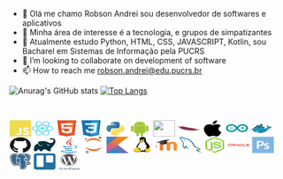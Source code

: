- 👋 Olá me chamo Robson Andrei sou desenvolvedor de softwares e aplicativos
- 👀 Minha área de interesse é a tecnologia, e grupos de simpatizantes
- 🌱 Atualmente estudo Python, HTML, CSS, JAVASCRIPT, Kotlin, sou Bacharel em Sistemas de Informação pela PUCRS 
- 💞️ I’m looking to collaborate on development of software
- 📫 How to reach me robson.andrei@edu.pucrs.br

<div>
  
  ![Anurag's GitHub stats](https://github-readme-stats.vercel.app/api?username=RobAndEdu&show_icons=true&theme=radical)
  [![Top Langs](https://github-readme-stats.vercel.app/api/top-langs/?username=RobAndEdu&layout=compact&langs_count=7&theme=radical)](https://github.com/RobAndEdu/github-readme-stats)
 
<div><br>
  
  <img align="center" alt="Rafa-Js" height="30" width="40" src="https://raw.githubusercontent.com/devicons/devicon/master/icons/javascript/javascript-plain.svg" style="max-width:100%;"><img align="center" alt="Rafa-React" height="30" width="40" src="https://raw.githubusercontent.com/devicons/devicon/master/icons/react/react-original.svg" style="max-width:100%;">
  <img align="center" alt="Rafa-HTML" height="30" width="40" src="https://raw.githubusercontent.com/devicons/devicon/master/icons/html5/html5-original.svg" style="max-width:100%;">
  <img align="center" alt="Rafa-CSS" height="30" width="40" src="https://raw.githubusercontent.com/devicons/devicon/master/icons/css3/css3-original.svg" style="max-width:100%;">
  <img align="center" alt="Rafa-Python" height="30" width="40" src="https://raw.githubusercontent.com/devicons/devicon/master/icons/python/python-original.svg" style="max-width:100%;">
  <img align="center" height="30" width="40" src="https://github.com/devicons/devicon/blob/master/icons/android/android-original.svg" style="max-width:100%;">
  <img align="center" height="30" width="40" src="https://ebooks.pucrs.br/edipucrs/acessolivre/anais/cidu/assets/svg/logo-pucrs-marista-branco.svg" style="max-width:100%;">
  <img align="center" height="30" width="40" src="https://github.com/devicons/devicon/blob/master/icons/apache/apache-original.svg" style="max-width:100%;">
  <img align="center" height="30" width="40" src="https://github.com/devicons/devicon/blob/master/icons/apple/apple-original.svg" style="max-width:100%;">
  <img align="center" height="30" width="40" src="https://github.com/devicons/devicon/blob/master/icons/arduino/arduino-original.svg" style="max-width:100%;">
  <img align="center" height="30" width="40" src="https://github.com/devicons/devicon/blob/master/icons/docker/docker-original.svg" style="max-width:100%;">
  <img align="center" height="30" width="40" src="https://github.com/devicons/devicon/blob/master/icons/github/github-original.svg" style="max-width:100%;">
  <img align="center" height="30" width="40" src="https://github.com/devicons/devicon/blob/master/icons/gradle/gradle-plain.svg" style="max-width:100%;">
  <img align="center" height="30" width="40" src="https://github.com/devicons/devicon/blob/master/icons/java/java-original.svg" style="max-width:100%;">
  <img align="center" height="30" width="40" src="https://github.com/devicons/devicon/blob/master/icons/jupyter/jupyter-original.svg" style="max-width:100%;">
  <img align="center" height="30" width="40" src="https://github.com/devicons/devicon/blob/master/icons/kotlin/kotlin-original.svg" style="max-width:100%;">
  <img align="center" height="30" width="40" src="https://github.com/devicons/devicon/blob/master/icons/linux/linux-original.svg" style="max-width:100%;">
  <img align="center" height="30" width="40" src="https://github.com/devicons/devicon/blob/master/icons/moodle/moodle-original.svg" style="max-width:100%;">
  <img align="center" height="30" width="40" src="https://github.com/devicons/devicon/blob/master/icons/mysql/mysql-original.svg" style="max-width:100%;">
  <img align="center" height="30" width="40" src="https://github.com/devicons/devicon/blob/master/icons/nodejs/nodejs-original.svg" style="max-width:100%;">
  <img align="center" height="30" width="40" src="https://github.com/devicons/devicon/blob/master/icons/oracle/oracle-original.svg" style="max-width:100%;">
  <img align="center" height="30" width="40" src="https://github.com/devicons/devicon/blob/master/icons/photoshop/photoshop-plain.svg" style="max-width:100%;">
  <img align="center" height="30" width="40" src="https://github.com/devicons/devicon/blob/master/icons/postgresql/postgresql-original.svg" style="max-width:100%;">
  <img align="center" height="30" width="40" src="https://github.com/devicons/devicon/blob/master/icons/trello/trello-plain.svg" style="max-width:100%;">
  <img align="center" height="30" width="40" src="https://github.com/devicons/devicon/blob/master/icons/wordpress/wordpress-original.svg" style="max-width:100%;">
 
   
    
</div>
    
    
